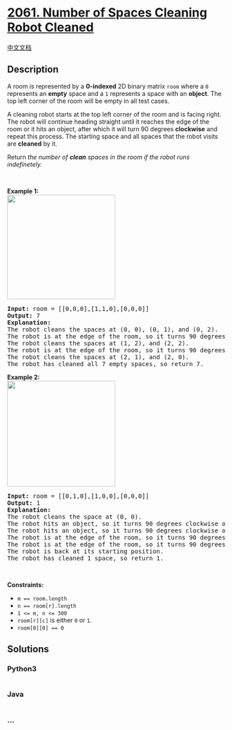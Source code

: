# [2061. Number of Spaces Cleaning Robot Cleaned](https://leetcode.com/problems/number-of-spaces-cleaning-robot-cleaned)

[中文文档](/solution/2000-2099/2061.Number%20of%20Spaces%20Cleaning%20Robot%20Cleaned/README.md)

## Description

<p>A room is represented by a <strong>0-indexed</strong> 2D binary matrix <code>room</code> where a <code>0</code> represents an <strong>empty</strong> space and a <code>1</code> represents a space with an <strong>object</strong>. The top left corner of the room will be empty in all test cases.</p>

<p>A cleaning robot starts at the top left corner of the room and is facing right. The robot will continue heading straight until it reaches the edge of the room or it hits an object, after which it will turn 90 degrees <strong>clockwise</strong> and repeat this process. The starting space and all spaces that the robot visits are <strong>cleaned</strong> by it.</p>

<p>Return <em>the number of <strong>clean</strong> spaces in the room if the robot runs indefinetely.</em></p>

<p>&nbsp;</p>
<p><strong class="example">Example 1:</strong><br />
<img src="https://fastly.jsdelivr.net/gh/doocs/leetcode@main/solution/2000-2099/2061.Number%20of%20Spaces%20Cleaning%20Robot%20Cleaned/images/image-20211101204703-1.png" style="width: 250px; height: 242px;" /></p>

<pre>
<strong>Input:</strong> room = [[0,0,0],[1,1,0],[0,0,0]]
<strong>Output:</strong> 7
<strong>Explanation:</strong>
The robot cleans the spaces at (0, 0), (0, 1), and (0, 2).
The robot is at the edge of the room, so it turns 90 degrees clockwise and now faces down.
The robot cleans the spaces at (1, 2), and (2, 2).
The robot is at the edge of the room, so it turns 90 degrees clockwise and now faces left.
The robot cleans the spaces at (2, 1), and (2, 0).
The robot has cleaned all 7 empty spaces, so return 7.
</pre>

<p><strong class="example">Example 2:</strong><br />
<img src="https://fastly.jsdelivr.net/gh/doocs/leetcode@main/solution/2000-2099/2061.Number%20of%20Spaces%20Cleaning%20Robot%20Cleaned/images/image-20211101204736-2.png" style="width: 250px; height: 245px;" /></p>

<pre>
<strong>Input:</strong> room = [[0,1,0],[1,0,0],[0,0,0]]
<strong>Output:</strong> 1
<strong>Explanation:</strong>
The robot cleans the space at (0, 0).
The robot hits an object, so it turns 90 degrees clockwise and now faces down.
The robot hits an object, so it turns 90 degrees clockwise and now faces left.
The robot is at the edge of the room, so it turns 90 degrees clockwise and now faces up.
The robot is at the edge of the room, so it turns 90 degrees clockwise and now faces right.
The robot is back at its starting position.
The robot has cleaned 1 space, so return 1.
</pre>

<p>&nbsp;</p>
<p><strong>Constraints:</strong></p>

<ul>
	<li><code>m == room.length</code></li>
	<li><code>n == room[r].length</code></li>
	<li><code>1 &lt;= m, n &lt;= 300</code></li>
	<li><code>room[r][c]</code> is either <code>0</code> or <code>1</code>.</li>
	<li><code>room[0][0] == 0</code></li>
</ul>

## Solutions

<!-- tabs:start -->

### **Python3**

```python

```

### **Java**

```java

```

### **...**

```

```

<!-- tabs:end -->
